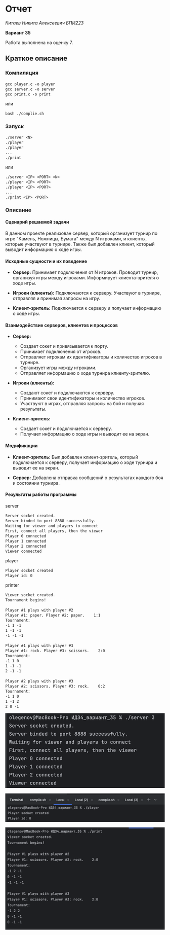 # Отчет
_Китаев Никита Алексеевич_
_БПИ223_

**Вариант 35**

Работа выполнена на оценку 7.
## Краткое описание
### Компиляция
```
gcc player.c -o player
gcc server.c -o server
gcc print.c -o print
```
или
```
bash ./complie.sh
```
### Запуск
```
./server <N>
./player 
./player
...
./print
```
или
```
./server <IP> <PORT> <N>
./player <IP> <PORT>
./player <IP> <PORT>
...
./print <IP> <PORT>
```
### Описание
#### Сценарий решаемой задачи

В данном проекте реализован сервер, который организует турнир по игре "Камень, Ножницы, Бумага" между N игроками, и клиенты, которые участвуют в турнире. Также был добавлен клиент, который выводит информацию о ходе игры.

#### Исходные сущности и их поведение
* **Сервер:**
Принимает подключения от N игроков.
Проводит турнир, организуя игры между игроками.
Информирует клиента-зрителя о ходе игры.


* **Игроки (клиенты):**
Подключаются к серверу.
Участвуют в турнире, отправляя и принимая запросы на игру.


* **Клиент-зритель:**
Подключается к серверу и получает информацию о ходе игры.

#### Взаимодействие серверов, клиентов и процессов
* **Сервер:**

    * Создает сокет и привязывается к порту.
    * Принимает подключения от игроков.
    * Отправляет игрокам их идентификаторы и количество игроков в турнире.
    * Организует игры между игроками.
    * Отправляет информацию о ходе турнира клиенту-зрителю.


*  **Игроки (клиенты):**

    * Создают сокет и подключаются к серверу.
    * Принимают свои идентификаторы и количество игроков.
    * Участвуют в играх, отправляя запросы на бой и получая результаты.


* **Клиент-зритель:**

    * Создает сокет и подключается к серверу.
    * Получает информацию о ходе игры и выводит ее на экран.

#### Модификации

* **Клиент-зритель:**
Был добавлен клиент-зритель, который подключается к серверу, получает информацию о ходе турнира и выводит ее на экран.


* **Сервер:**
Добавлена отправка сообщений о результатах каждого боя и состоянии турнира.

#### Результаты работы программы

server
```
Server socket created.
Server binded to port 8888 successfully.
Waiting for viewer and players to connect
First, connect all players, then the viewer
Player 0 connected
Player 1 connected
Player 2 connected
Viewer connected
```

player
```
Player socket created
Player id: 0
```

printer
```
Viewer socket created.
Tournament begins!

Player #1 plays with player #2
Player #1: paper. Player #2: paper.    1:1
Tournament: 
-1 1 -1 
1 -1 -1 
-1 -1 -1 

Player #1 plays with player #3
Player #1: rock. Player #3: scissors.    2:0
Tournament: 
-1 1 0 
1 -1 -1 
2 -1 -1 

Player #2 plays with player #3
Player #2: scissors. Player #3: rock.    0:2
Tournament: 
-1 1 0 
1 -1 2 
2 0 -1 
```

![alt text](./images/1.png "Server")


![alt text](./images/2.png "Client")


![alt text](./images/3.png "Viewer")